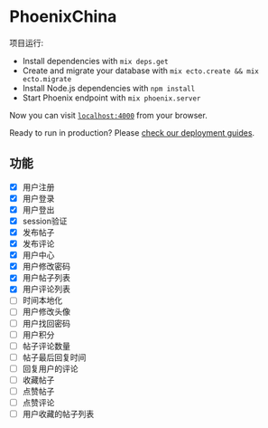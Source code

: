 # PhoenixChina

项目运行:

  * Install dependencies with `mix deps.get`
  * Create and migrate your database with `mix ecto.create && mix ecto.migrate`
  * Install Node.js dependencies with `npm install`
  * Start Phoenix endpoint with `mix phoenix.server`

Now you can visit [`localhost:4000`](http://localhost:4000) from your browser.

Ready to run in production? Please [check our deployment guides](http://www.phoenixframework.org/docs/deployment).


## 功能
- [x] 用户注册
- [x] 用户登录
- [x] 用户登出
- [x] session验证
- [x] 发布帖子
- [x] 发布评论
- [x] 用户中心
- [x] 用户修改密码
- [x] 用户帖子列表
- [x] 用户评论列表
- [ ] 时间本地化
- [ ] 用户修改头像
- [ ] 用户找回密码
- [ ] 用户积分
- [ ] 帖子评论数量
- [ ] 帖子最后回复时间
- [ ] 回复用户的评论
- [ ] 收藏帖子
- [ ] 点赞帖子
- [ ] 点赞评论
- [ ] 用户收藏的帖子列表

